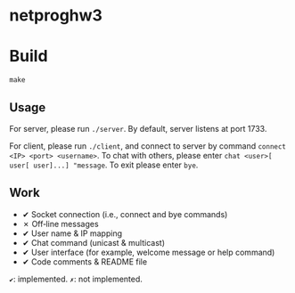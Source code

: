 netproghw3
========================================================

# Build

`make`

## Usage

For server, please run `./server`. By default, server listens at
port 1733.

For client, please run `./client`, and connect to server by command
`connect <IP> <port> <username>`. To chat with others, please enter
`chat <user>[ user[ user]...] "message`. To exit please enter `bye`.


## Work

* ✔ Socket connection (i.e., connect and bye commands)
* ✗ Off‐line messages
* ✔ User name & IP mapping
* ✔ Chat command (unicast & multicast)
* ✔ User interface (for example, welcome message or help command)
* ✔ Code comments & README file

`✔`: implemented.
`✗`: not implemented.

